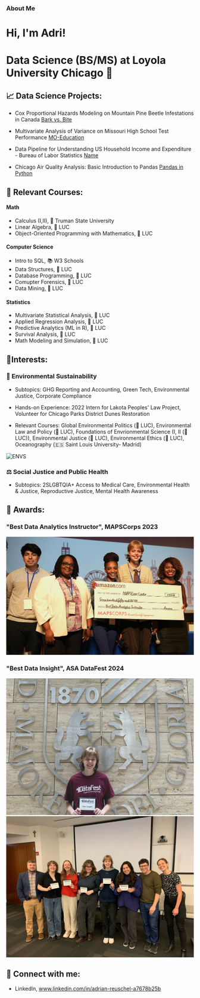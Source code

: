 ### About Me

<h1>Hi, I'm Adri!<h1>
  
Data Science (BS/MS) at Loyola University Chicago 🐺

<h2> 📈 Data Science Projects:</h2>

- Cox Proportional Hazards Modeling on Mountain Pine Beetle Infestations in Canada    [Bark vs. Bite](https://github.com/areuschel/Survival-Analysis-Pine-Beetles)

- Multivariate Analysis of Variance on Missouri High School Test Performance [MO-Education](https://github.com/areuschel/MO-Education)

- Data Pipeline for Understanding US Household Income and Expenditure - Bureau of Labor Statistics [Name](https://github.com/areuschel/Name)

- Chicago Air Quality Analysis: Basic Introduction to Pandas [Pandas in Python](https://github.com/areuschel/Trend-Analysis-with-Pandas)


<h2> 📍 Relevant Courses:</h2>

#### Math
- Calculus (I,II), 🐶 Truman State University
- Linear Algebra, 🐺 LUC
- Object-Oriented Programming with Mathematics, 🐺 LUC


#### Computer Science

- Intro to SQL, 📚 W3 Schools
- Data Structures, 🐺 LUC
- Database Programming, 🐺 LUC
- Comupter Forensics, 🐺 LUC
- Data Mining, 🐺 LUC


#### Statistics

- Multivariate Statistical Analysis, 🐺 LUC
- Applied Regression Analysis, 🐺 LUC
- Predictive Analytics (ML in R), 🐺 LUC
- Survival Analysis, 🐺 LUC
- Math Modeling and Simulation, 🐺 LUC

<h2> 👾Interests:</h2>

### 🌱 Environmental Sustainability

  - Subtopics: GHG Reporting and Accounting, Green Tech, Environmental Justice, Corporate Compliance
    
  - Hands-on Experience: 2022 Intern for Lakota Peoples' Law Project, Volunteer for Chicago Parks District Dunes Restoration

  - Relevant Courses: Global Environmental Politics (🐺 LUC), Environmental Law and Policy (🐺 LUC), Foundations of Envrionmental Science (I, II (🐺 LUC)), Environmental Justice (🐺 LUC), Environmental Ethics (🐺 LUC), Oceanography (🇪🇸 Saint Louis University- Madrid)

![ENVS](Envirionmental_photos.JPG?raw=true "Optional Title")

    
### ⚖️ Social Justice and Public Health
  
  - Subtopics: 2SLGBTQIA+ Access to Medical Care, Environmental Health & Justice, Reproductive Justice, Mental Health Awareness


<h2> 💌 Awards:</h2>

### "Best Data Analytics Instructor", MAPSCorps 2023

![MAPSCorps](/Reuschel_Adrian_Scholarship.jpeg?raw=true "Optional Title")

### "Best Data Insight", ASA DataFest 2024

![DataFest](ASA_Award24.JPG?raw=true "Optional Title")
![DataFest](ASA_Team_24.jpeg?raw=true "Optional Title")





<h2> 👥 Connect with me:</h2>

- LinkedIn, www.linkedin.com/in/adrian-reuschel-a7678b25b

  
